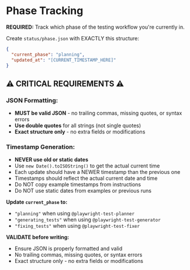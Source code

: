 # Phase Tracking

**REQUIRED:** Track which phase of the testing workflow you're currently in.

Create `status/phase.json` with EXACTLY this structure:

```json
{
  "current_phase": "planning",
  "updated_at": "[CURRENT_TIMESTAMP_HERE]"
}
```

## ⚠️ CRITICAL REQUIREMENTS ⚠️

### JSON Formatting:
- **MUST be valid JSON** - no trailing commas, missing quotes, or syntax errors
- **Use double quotes** for all strings (not single quotes)
- **Exact structure only** - no extra fields or modifications

### Timestamp Generation:
- **NEVER use old or static dates**
- Use `new Date().toISOString()` to get the actual current time
- Each update should have a NEWER timestamp than the previous one
- Timestamps should reflect the actual current date and time
- Do NOT copy example timestamps from instructions
- Do NOT use static dates from examples or previous runs

**Update `current_phase` to:**
- `"planning"` when using `@playwright-test-planner`
- `"generating_tests"` when using `@playwright-test-generator`  
- `"fixing_tests"` when using `@playwright-test-fixer`

**VALIDATE before writing:**
- Ensure JSON is properly formatted and valid
- No trailing commas, missing quotes, or syntax errors
- Exact structure only - no extra fields or modifications